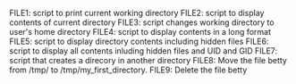 FILE1: script to print current working directory
FILE2: script to display contents of current directory
FILE3: script changes working directory to user's home directory
FILE4: script to display contents in a long format
FILE5: script to display directory contents including hidden files
FILE6: script to display all contents inluding hidden files and UID and GID
FILE7: script that creates a direcory in another directory
FILE8: Move the file betty from /tmp/ to /tmp/my_first_directory.
FILE9: Delete the file betty
